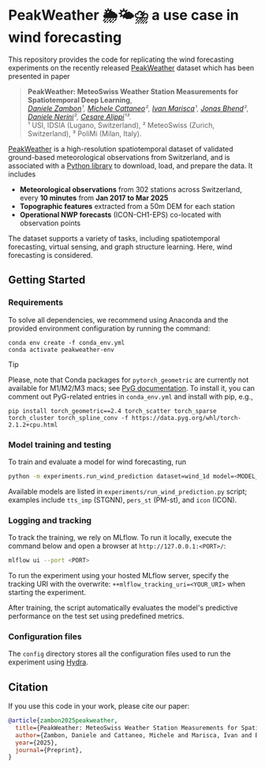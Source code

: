 # PeakWeather 🌦️🌤️⛈️  a use case in wind forecasting

This repository provides the code for replicating the wind forecasting experiments on the recently released [PeakWeather](https://huggingface.co/datasets/MeteoSwiss/PeakWeather) dataset which has been presented in paper

> __PeakWeather: MeteoSwiss Weather Station Measurements for Spatiotemporal Deep Learning__,  
> _[Daniele Zambon](https://dzambon.github.io)¹, [Michele Cattaneo](https://github.com/MicheleCattaneo)², [Ivan Marisca](https://marshka.github.io)¹, [Jonas Bhend](https://github.com/jonasbhend)², [Daniele Nerini](https://github.com/dnerini)², [Cesare Alippi](https://alippi.faculty.polimi.it/)¹³._   
> ¹ USI, IDSIA (Lugano, Switzerland), ² MeteoSwiss  (Zurich, Switzerland), ³ PoliMi (Milan, Italy).

[PeakWeather](https://huggingface.co/datasets/MeteoSwiss/PeakWeather) is a high-resolution spatiotemporal dataset of validated ground-based meteorological observations from Switzerland, and is associated with a [Python library](https://github.com/MeteoSwiss/PeakWeather) to download, load, and prepare the data.
It includes

- **Meteorological observations** from 302 stations across Switzerland, every **10 minutes** from **Jan 2017 to Mar 2025**
- **Topographic features** extracted from a 50m DEM for each station
- **Operational NWP forecasts** (ICON-CH1-EPS) co-located with observation points

The dataset supports a variety of tasks, including spatiotemporal forecasting, virtual sensing, and graph structure learning. Here, wind forecasting is considered.


## Getting Started

### Requirements

To solve all dependencies, we recommend using Anaconda and the provided environment configuration by running the command:

```shell
conda env create -f conda_env.yml
conda activate peakweather-env
```

> [!TIP]
> Please, note that Conda packages for `pytorch_geometric` are currently not available for M1/M2/M3 macs; see [PyG documentation](https://pytorch-geometric.readthedocs.io/en/2.4.0/notes/installation.html). To install it, you can comment out PyG-related entries in `conda_env.yml` and install with pip, e.g.,
> ```shell
> pip install torch_geometric==2.4 torch_scatter torch_sparse torch_cluster torch_spline_conv -f https://data.pyg.org/whl/torch-2.1.2+cpu.html
> ```


### Model training and testing

To train and evaluate a model for wind forecasting, run

```bash
python -m experiments.run_wind_prediction dataset=wind_1d model=<MODEL_NAME> 
```

Available models are listed in `experiments/run_wind_prediction.py` script; examples include `tts_imp` (STGNN), `pers_st` (PM-st), and `icon` (ICON).


### Logging and tracking 

To track the training, we rely on MLflow.
To run it locally, execute the command below and open a browser at `http://127.0.0.1:<PORT>/`:

```bash
mlflow ui --port <PORT>
```

To run the experiment using your hosted MLflow server, specify the tracking URI with the overwrite: `++mlflow_tracking_uri=<YOUR_URI>` when starting the experiment.

After training, the script automatically evaluates the model's predictive performance on the test set using predefined metrics.

### Configuration files

The `config` directory stores all the configuration files used to run the
experiment using [Hydra](https://hydra.cc/).


## Citation

If you use this code in your work, please cite our paper:

```bibtex
@article{zambon2025peakweather,
  title={PeakWeather: MeteoSwiss Weather Station Measurements for Spatiotemporal Deep Learning},
  author={Zambon, Daniele and Cattaneo, Michele and Marisca, Ivan and Bhend, Jonas and Nerini, Daniele and Alippi, Cesare},
  year={2025},
  journal={Preprint},
}
```
